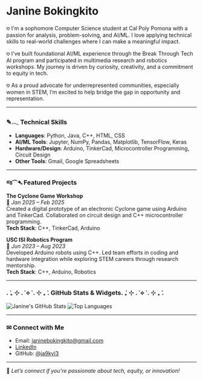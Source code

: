 # Janine Bokingkito

𖹭 I'm a sophomore Computer Science student at Cal Poly Pomona with a passion for analysis, problem-solving, and AI/ML. I love applying technical skills to real-world challenges where I can make a meaningful impact.

𖹭 I've built foundational AI/ML experience through the Break Through Tech AI program and participated in multimedia research and robotics workshops. My journey is driven by curiosity, creativity, and a commitment to equity in tech.

𖹭 As a proud advocate for underrepresented communities, especially women in STEM, I’m excited to help bridge the gap in opportunity and representation.

---

### ✎𓂃 Technical Skills
- **Languages**: Python, Java, C++, HTML, CSS
- **AI/ML Tools**: Jupyter, NumPy, Pandas, Matplotlib, TensorFlow, Keras
- **Hardware/Design**: Arduino, TinkerCad, Microcontroller Programming, Circuit Design
- **Other Tools**: Gmail, Google Spreadsheets

---

### જ⁀➴ Featured Projects

**The Cyclone Game Workshop**  
🔗 *Jan 2025 – Feb 2025*  
Created a digital prototype of an electronic Cyclone game using Arduino and TinkerCad. Collaborated on circuit design and C++ microcontroller programming.  
**Tech Stack**: C++, TinkerCad, Arduino

**USC ISI Robotics Program**  
🔗 *Jun 2023 – Aug 2023*  
Developed Arduino robots using C++. Led team efforts in coding and hardware integration while exploring STEM careers through research mentorship.  
**Tech Stack**: C++, Arduino, Robotics

---

### . ݁₊ ⊹ . ݁ ⟡ ݁ . ⊹ ₊ ݁. GitHub Stats & Widgets. ݁₊ ⊹ . ݁ ⟡ ݁ . ⊹ ₊ ݁.

![Janine's GitHub Stats](https://github-readme-stats.vercel.app/api?username=ja9kyl3&show_icons=true&theme=default)
![Top Languages](https://github-readme-stats.vercel.app/api/top-langs/?username=ja9kyl3&layout=compact)

---

### ✉︎ Connect with Me

-  Email: janinebokingkito@gmail.com
-  [LinkedIn](www.linkedin.com/in/janine-bokingkito-9b193a281)
-  GitHub: [@ja9kyl3](https://github.com/ja9kyl3)

---

💬 *Let’s connect if you're passionate about tech, equity, or innovation!*
